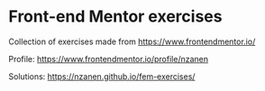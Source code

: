 # Front-end Mentor exercises

Collection of exercises made from https://www.frontendmentor.io/

Profile: https://www.frontendmentor.io/profile/nzanen

Solutions: https://nzanen.github.io/fem-exercises/
